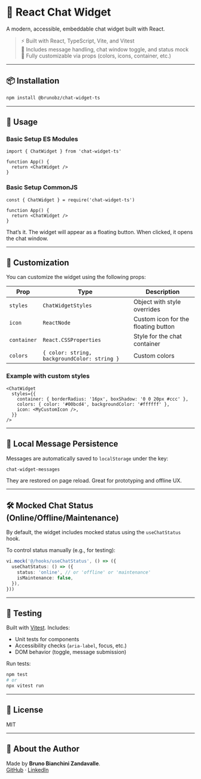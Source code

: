 # 🧩 React Chat Widget

A modern, accessible, embeddable chat widget built with React.

> ⚡️ Built with React, TypeScript, Vite, and Vitest  
> 💬 Includes message handling, chat window toggle, and status mock  
> 🎨 Fully customizable via props (colors, icons, container, etc.)

---

## 📦 Installation

```bash
npm install @brunobz/chat-widget-ts
```

---

## 🚀 Usage

### Basic Setup ES Modules

```tsx
import { ChatWidget } from 'chat-widget-ts'

function App() {
  return <ChatWidget />
}
```

### Basic Setup CommonJS

```tsx
const { ChatWidget } = require('chat-widget-ts')

function App() {
  return <ChatWidget />
}
```

That’s it. The widget will appear as a floating button. When clicked, it opens the chat window.

---

## 🎨 Customization

You can customize the widget using the following props:

| Prop        | Type                                         | Description                         |
| ----------- | -------------------------------------------- | ----------------------------------- |
| `styles`    | `ChatWidgetStyles`                           | Object with style overrides         |
| `icon`      | `ReactNode`                                  | Custom icon for the floating button |
| `container` | `React.CSSProperties`                        | Style for the chat container        |
| `colors`    | `{ color: string, backgroundColor: string }` | Custom colors                       |

### Example with custom styles

```tsx
<ChatWidget
  styles={{
    container: { borderRadius: '16px', boxShadow: '0 0 20px #ccc' },
    colors: { color: '#00bcd4', backgroundColor: '#ffffff' },
    icon: <MyCustomIcon />,
  }}
/>
```

---

## 💾 Local Message Persistence

Messages are automatically saved to `localStorage` under the key:

```
chat-widget-messages
```

They are restored on page reload. Great for prototyping and offline UX.

---

## 🛠️ Mocked Chat Status (Online/Offline/Maintenance)

By default, the widget includes mocked status using the `useChatStatus` hook.

To control status manually (e.g., for testing):

```ts
vi.mock('@/hooks/useChatStatus', () => ({
  useChatStatus: () => ({
    status: 'online', // or 'offline' or 'maintenance'
    isMaintenance: false,
  }),
}))
```

---

## 🧪 Testing

Built with [Vitest](https://vitest.dev). Includes:

- Unit tests for components
- Accessibility checks (`aria-label`, focus, etc.)
- DOM behavior (toggle, message submission)

Run tests:

```bash
npm test
# or
npx vitest run
```

---

## 📄 License

MIT

---

## 🙋 About the Author

Made by **Bruno Bianchini Zandavalle**.  
[GitHub](https://github.com/brunobz) · [LinkedIn](https://www.linkedin.com/in/bruno-bianchini-zandavalle-9ab37ab0)
